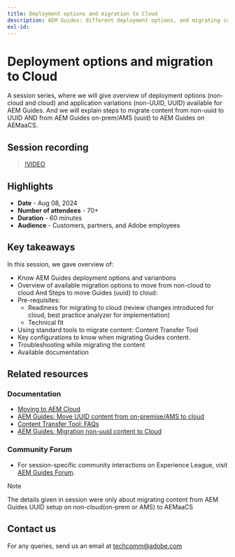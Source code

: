 ```yaml
---
title: Deployment options and migration to Cloud
description: AEM Guides: different deployment options, and migrating content from on-prem setup to AEMaaCS
exl-id: 
---
```

# Deployment options and migration to Cloud

A session series, where we will give overview of deployment options (non-cloud and cloud) and application variations (non-UUID, UUID) available for AEM Guides.
And we will explain steps to migrate content from non-uuid to UUID AND from AEM Guides on-prem/AMS (uuid) to AEM Guides on AEMaaCS.



## Session recording

>[!VIDEO](https://video.tv.adobe.com/v/3432624/content-migration-uuid-migration?quality=12&learn=on)



## Highlights

- **Date** - Aug 08, 2024 
- **Number of attendees** - 70+
- **Duration** - 60 minutes
- **Audience** - Customers, partners, and Adobe employees


## Key takeaways

In this session, we gave overview of:
- Know AEM Guides deployment options and variantions
- Overview of available migration options to move from non-cloud to cloud
And Steps to move Guides (uuid) to cloud:
- Pre-requisites: 
    - Readiness for migrating to cloud (review changes introduced for cloud, best practice analyzer for implementation)
    - Technical fit
- Using standard tools to migrate content: Content Transfer Tool
- Key configurations to know when migrating Guides content.
- Troubleshooting while migrating the content
- Available documentation


 
## Related resources

### Documentation

- [Moving to AEM Cloud](https://experienceleague.adobe.com/en/docs/experience-manager-cloud-service/content/migration-journey/getting-started)
- [AEM Guides: Move UUID content from on-premise/AMS to cloud](https://experienceleague.corp.adobe.com/docs/experience-manager-guides/using/install-guide/cs-ig/migrate-con-cs/migrate-on-premise-content-cloud.html)
- [Content Transfer Tool: FAQs](https://experienceleague.adobe.com/en/docs/experience-manager-learn/cloud-service/migration/moving-to-aem-as-a-cloud-service/content-migration/faq)
- [AEM Guides: Migration non-uuid content to Cloud](https://experienceleague.corp.adobe.com/docs/experience-manager-guides/using/install-guide/on-prem-ig/content-migration/migrate-uuid-non-uuid.html)
 
### Community Forum

- For session-specific community interactions on Experience League, visit  [AEM Guides Forum](https://experienceleaguecommunities.adobe.com/t5/experience-manager-guides/bd-p/xml-documentation-discussions).


>[!NOTE]
>
> The details given in session were only about migrating content from AEM Guides UUID setup on non-cloud(on-prem or AMS) to AEMaaCS



## Contact us

For any queries, send us an email at <techcomm@adobe.com>
